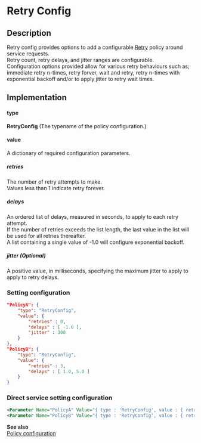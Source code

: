 # Retry Config

## Description
Retry config provides options to add a configurable [Retry](https://github.com/App-vNext/Polly/wiki/Retry) policy around service requests.<br/>
Retry count, retry delays, and jitter ranges are configurable.<br/>
Configuration options provided allow for various retry behaviours such as; immediate retry n-times, retry forver, wait and retry, retry n-times with exponential backoff and/or to apply jitter to retry wait times.

## Implementation
#### type
__RetryConfig__ (The typename of the policy configuration.)

#### value
A dictionary of required configuration parameters.

##### retries
The number of retry attempts to make.<br/>
Values less than 1 indicate retry forever.

##### delays
An ordered list of delays, measured in seconds, to apply to each retry attempt.<br/>
If the number of retries exceeds the list length, the last value in the list will be used for all retries thereafter.<br/>
A list containing a single value of -1.0 will configure exponential backoff.

##### jitter (Optional)
A positive value, in milliseconds, specifying the maximum jitter to apply to apply to retry delays.

### Setting configuration
```json
"PolicyA": {
    "type": "RetryConfig",
    "value": {
        "retries" : 0,
        "delays" : [ -1.0 ],
        "jitter" : 300
    }
},
"PolicyB": {
    "type": "RetryConfig",
    "value": {
        "retries" : 3,
        "delays" : [ 1.0, 5.0 ]
    }
}
```

### Direct service setting configuration
```xml
<Parameter Name="PolicyA" Value="{ type : 'RetryConfig', value : { retries : 0, delays : [ -1.0 ], jitter : 300 } }" />
<Parameter Name="PolicyB" Value="{ type : 'RetryConfig', value : { retries : 3, delays : [ 1.0, 5.0 ] } }" />
```

__See also__<br/>
[Policy configuration](./Policy.md)